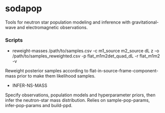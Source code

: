 # sodapop
Tools for neutron star population modeling and inference with gravitational-wave and electromagnetic observations.

### Scripts

* reweight-masses /path/to/samples.csv -c m1_source m2_source dL z -o /path/to/samples_reweighted.csv -p flat_m1m2det_quad_dL -r flat_m1m2 -v

Reweight posterior samples according to flat-in-source-frame-component-mass prior to make them likelihood samples.

* INFER-NS-MASS

Specify observations, population models and hyperparameter priors, then infer the neutron-star mass distribution. Relies on sample-pop-params, infer-pop-params and build-ppd.
